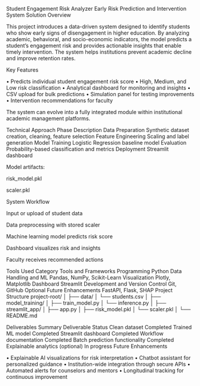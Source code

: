 Student Engagement Risk Analyzer
Early Risk Prediction and Intervention System
Solution Overview

This project introduces a data-driven system designed to identify students who show early signs of disengagement in higher education. By analyzing academic, behavioral, and socio-economic indicators, the model predicts a student’s engagement risk and provides actionable insights that enable timely intervention. The system helps institutions prevent academic decline and improve retention rates.

Key Features

• Predicts individual student engagement risk score
• High, Medium, and Low risk classification
• Analytical dashboard for monitoring and insights
• CSV upload for bulk predictions
• Simulation panel for testing improvements
• Intervention recommendations for faculty

The system can evolve into a fully integrated module within institutional academic management platforms.

Technical Approach
Phase	Description
Data Preparation	Synthetic dataset creation, cleaning, feature selection
Feature Engineering	Scaling and label generation
Model Training	Logistic Regression baseline model
Evaluation	Probability-based classification and metrics
Deployment	Streamlit dashboard

Model artifacts:

risk_model.pkl

scaler.pkl

System Workflow

Input or upload of student data

Data preprocessing with stored scaler

Machine learning model predicts risk score

Dashboard visualizes risk and insights

Faculty receives recommended actions

Tools Used
Category	Tools and Frameworks
Programming	Python
Data Handling and ML	Pandas, NumPy, Scikit-Learn
Visualization	Plotly, Matplotlib
Dashboard	Streamlit
Development and Version Control	Git, GitHub
Optional Future Enhancements	FastAPI, Flask, SHAP
Project Structure
project-root/
│
├── data/
│   └── students.csv
│
├── model_training/
│   ├── train_model.py
│   └── inference.py
│
├── streamlit_app/
│   ├── app.py
│   ├── risk_model.pkl
│   └── scaler.pkl
│
└── README.md

Deliverables Summary
Deliverable	Status
Clean dataset	Completed
Trained ML model	Completed
Streamlit dashboard	Completed
Workflow documentation	Completed
Batch prediction functionality	Completed
Explainable analytics (optional)	In progress
Future Enhancements

• Explainable AI visualizations for risk interpretation
• Chatbot assistant for personalized guidance
• Institution-wide integration through secure APIs
• Automated alerts for counselors and mentors
• Longitudinal tracking for continuous improvement
